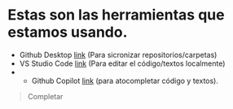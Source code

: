 # Estas son las herramientas que estamos usando.

- Github Desktop [link](https://desktop.github.com/) (Para sicronizar repositorios/carpetas) 
- VS Studio Code [link](https://code.visualstudio.com/) (Para editar el código/textos localmente)
- - Github Copilot [link](https://marketplace.visualstudio.com/items?itemName=GitHub.Copilot) (para atocompletar código y textos).
> Completar

